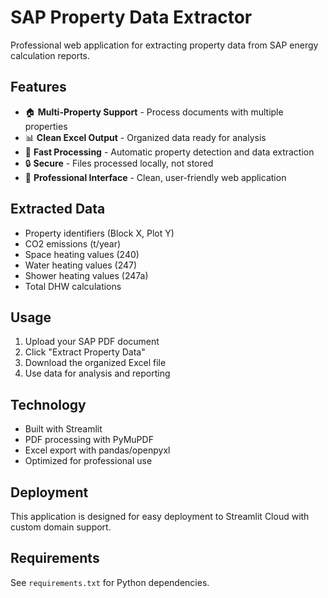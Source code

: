 # SAP Property Data Extractor

Professional web application for extracting property data from SAP energy calculation reports.

## Features

- 🏠 **Multi-Property Support** - Process documents with multiple properties
- 📊 **Clean Excel Output** - Organized data ready for analysis
- 🚀 **Fast Processing** - Automatic property detection and data extraction
- 🔒 **Secure** - Files processed locally, not stored
- 📱 **Professional Interface** - Clean, user-friendly web application

## Extracted Data

- Property identifiers (Block X, Plot Y)
- CO2 emissions (t/year)
- Space heating values (240)
- Water heating values (247)
- Shower heating values (247a)
- Total DHW calculations

## Usage

1. Upload your SAP PDF document
2. Click "Extract Property Data"
3. Download the organized Excel file
4. Use data for analysis and reporting

## Technology

- Built with Streamlit
- PDF processing with PyMuPDF
- Excel export with pandas/openpyxl
- Optimized for professional use

## Deployment

This application is designed for easy deployment to Streamlit Cloud with custom domain support.

## Requirements

See `requirements.txt` for Python dependencies.